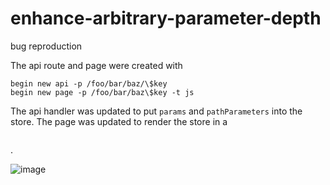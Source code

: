 # enhance-arbitrary-parameter-depth
bug reproduction

The api route and page were created with
```
begin new api -p /foo/bar/baz/\$key
begin new page -p /foo/bar/baz\$key -t js
```

The api handler was updated to put `params` and `pathParameters` into the store.
The page was updated to render the store in a <pre></pre>.

![image](https://user-images.githubusercontent.com/6434414/193199190-42a3fb82-c1c7-4329-87b7-079c1daad478.png)
